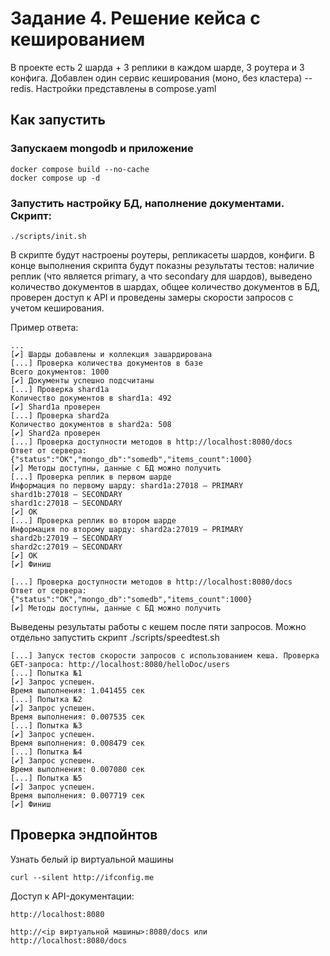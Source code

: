 # Задание 4. Решение кейса с кешированием

В проекте есть 2 шарда + 3 реплики в каждом шарде, 3 роутера и 3 конфига. Добавлен один сервис кеширования (моно, без кластера) -- redis. Настройки представлены в compose.yaml

## Как запустить

### Запускаем mongodb и приложение

```shell
docker compose build --no-cache
docker compose up -d
```

### Запустить настройку БД, наполнение документами. Скрипт:

```shell
./scripts/init.sh
```

В скрипте будут настроены роутеры, репликасеты шардов, конфиги. В конце выполнения скрипта будут показны результаты тестов: наличие реплик (что является primary, а что secondary для шардов), выведено количество документов в шардах, общее количество документов в БД, проверен доступ к API и проведены замеры скорости запросов с учетом кеширования.

Пример ответа:

```shell
...
[✔] Шарды добавлены и коллекция зашардирована
[...] Проверка количества документов в базе
Всего документов: 1000
[✔] Документы успешно подсчитаны
[...] Проверка shard1a
Количество документов в shard1a: 492
[✔] Shard1a проверен
[...] Проверка shard2a
Количество документов в shard2a: 508
[✔] Shard2a проверен
[...] Проверка доступности методов в http://localhost:8080/docs
Ответ от сервера: {"status":"OK","mongo_db":"somedb","items_count":1000}
[✔] Методы доступны, данные с БД можно получить
[...] Проверка реплик в первом шарде
Информация по первому шарду: shard1a:27018 — PRIMARY
shard1b:27018 — SECONDARY
shard1c:27018 — SECONDARY
[✔] ОК
[...] Проверка реплик во втором шарде
Информация по второму шарду: shard2a:27019 — PRIMARY
shard2b:27019 — SECONDARY
shard2c:27019 — SECONDARY
[✔] ОК
[✔] Финиш
```

```
[...] Проверка доступности методов в http://localhost:8080/docs
Ответ от сервера: {"status":"OK","mongo_db":"somedb","items_count":1000}
[✔] Методы доступны, данные с БД можно получить
```

Выведены результаты работы с кешем после пяти запросов.
Можно отдельно запустить скрипт ./scripts/speedtest.sh
```
[...] Запуск тестов скорости запросов с использованием кеша. Проверка GET-запроса: http://localhost:8080/helloDoc/users
[...] Попытка №1
[✔] Запрос успешен.
Время выполнения: 1.041455 сек
[...] Попытка №2
[✔] Запрос успешен.
Время выполнения: 0.007535 сек
[...] Попытка №3
[✔] Запрос успешен.
Время выполнения: 0.008479 сек
[...] Попытка №4
[✔] Запрос успешен.
Время выполнения: 0.007080 сек
[...] Попытка №5
[✔] Запрос успешен.
Время выполнения: 0.007719 сек
[✔] Финиш
```

## Проверка эндпойнтов

Узнать белый ip виртуальной машины

```shell
curl --silent http://ifconfig.me
```

Доступ к API-документации:

```
http://localhost:8080

http://<ip виртуальной машины>:8080/docs или http://localhost:8080/docs
```
